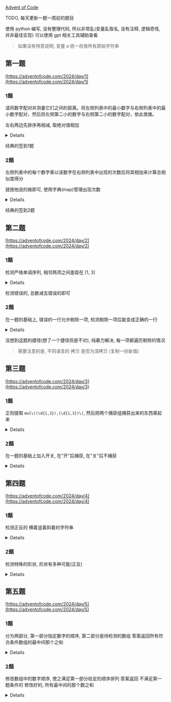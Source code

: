 [Advent of Code](https://adventofcode.com/)

TODO, 每天更新一题一周前的题目

使用 python 编写, 没有整理代码, 所以非常乱(变量乱取名, 没有注释, 逻辑奇怪, 并非最佳实现)
可以使用 gpt 相关工具辅助查看

> 如果没有特意说明, 变量 a 统一存放所有原始字符串

## 第一题

[https://adventofcode.com/2024/day/1](https://adventofcode.com/2024/day/1)

### 1题

请将数字配对并测量它们之间的距离。将左侧列表中的最小数字与右侧列表中的最小数字配对，然后将左侧第二小的数字与右侧第二小的数字配对，依此类推。

左右两边先排序再相减, 取绝对值相加

<details><summary>Details</summary>
<p>

```python

list1, list2 = [], []

for i in a.split("\n"):
    m, n = i.split("   ")
    list1.append(int(m))
    list2.append(int(n))

ans = 0
for i in zip(sorted(list1), sorted(list2)):
    ans += abs(i[0] - i[1])
print(ans)

```

</p>
</details> 

经典的签到1题

### 2题

左侧列表中的每个数字乘以该数字在右侧列表中出现的次数后将其相加来计算总相似度得分

就按他说的做即可, 使用字典(map)管理出现次数

<details><summary>Details</summary>
<p>

```python
list1, list2 = [], []

for i in a.split("\n"):
    m, n = i.split("   ")
    list1.append(int(m))
    list2.append(int(n))

t = {}
for i in list2:
    if i in t:
        t[i] += 1
    else:
        t[i] = 1

ans = 0
for i in list1:
    if i in t:
        ans += i * t[i]

print(ans)
```

</p>
</details> 

经典的签到2题

## 第二题

[https://adventofcode.com/2024/day/2](https://adventofcode.com/2024/day/2)

### 1题

检测严格单调序列, 相邻两项之间差距在 [1, 3]

<details><summary>Details</summary>
<p>

```python
t = []
for i in a.split('\n'):
    t.append(list(map(int, i.split())))

ans = 0
for i in t:
    temp = 1 if i[1] - i[0] > 0 else -1
    for j in range(1, len(i)):

        if 0 < (i[j] - i[j - 1]) * temp < 4:
            continue
        else:
            ans += 1
            break


print(1000-ans)
```

</p>
</details> 

检测错误的, 总数减去错误的即可

### 2题

在一题的基础上, 错误的一行允许剔除一项, 检测剔除一项后能变成正确的一行

<details><summary>Details</summary>
<p>

```python
t = []
for i in a.split('\n'):
    t.append(list(map(int, i.split())))

ans = 0
for i in t:
    temp = 1 if i[1] - i[0] > 0 else -1
    for j in range(1, len(i)):
        if 0 < (i[j] - i[j - 1]) * temp < 4:
            continue
        else:
            # ans += 1
            for k in range(len(i)):
                copy = deepcopy(i)
                del copy[k]
                temp = 1 if copy[1] - copy[0] > 0 else -1
                for t in range(1, len(copy)):
                    if 0 < (copy[t] - copy[t - 1]) * temp < 4:
                        continue
                    else:
                        break
                else:
                    ans += 1
                    break
            break
    else:
        ans += 1

print(ans)
```

</p>
</details> 

没想到这题的捷径(想了一个捷径但是不对), 纯暴力解决, 每一项都遍历剔除的情况

> 需要注意的是, 不同语言的 拷贝 是否为深拷贝 (复制一份新值)

## 第三题

[https://adventofcode.com/2024/day/3](https://adventofcode.com/2024/day/3)

### 1题

正则提取 `mul\((\d{1,3}),(\d{1,3})\)`, 然后把两个捕获组捕获出来的东西乘起来

<details><summary>Details</summary>
<p>

```python
temp = re.findall(r'mul\((\d{1,3}),(\d{1,3})\)', a)
print(temp)
ans = 0
for i in temp:
    ans += int(i[0]) * int(i[1])

print(ans)
```

</p>
</details> 

### 2题

在一题的基础上加入开关, 在"开"后捕获, 在"关"后不捕获

<details><summary>Details</summary>
<p>

```python
allsearch = r'mul\((\d{1,3}),(\d{1,3})\)|(do\(\))|(don\'t\(\))'

aaa = re.findall(allsearch, a)
print(aaa)
ans = 0
flag = True
for i in aaa:
    if i[2]:
        flag = True
    if i[3]:
        flag = False
    if i[0] == '':
        continue
    if flag:
        ans += int(i[0]) * int(i[1])

print(ans)
```

</p>
</details>

## 第四题

[https://adventofcode.com/2024/day/4](https://adventofcode.com/2024/day/4)

### 1题

检测正反的 横着竖着斜着的字符串

<details><summary>Details</summary>
<p>

```python

t = a.split('\n')
aaa = []
for i in t:
    aaa.append(list(i))

print(aaa)
ans = 0

i = 0
while i < len(aaa):
    j = 0
    while j < len(aaa[i]):
        # 检测正的
        if aaa[i][j] == 'X':
            # 检测横着的
            if j + 3 < len(aaa[i]):
                if aaa[i][j+1] == 'M' and aaa[i][j+2] == 'A' and aaa[i][j+3] == 'S':
                    ans += 1
            # 检测竖着的
            if i + 3 < len(aaa):
                if aaa[i+1][j] == 'M' and aaa[i+2][j] == 'A' and aaa[i+3][j] == 'S':
                    ans += 1
            # 检测对角
            if j + 3 < len(aaa[i]) and i + 3 < len(aaa):
                if aaa[i+1][j+1] == 'M' and aaa[i+2][j+2] == 'A' and aaa[i+3][j+3] == 'S':
                    ans += 1
            if j - 3 >= 0 and i + 3 < len(aaa):
                if aaa[i+1][j-1] == 'M' and aaa[i+2][j-2] == 'A' and aaa[i+3][j-3] == 'S':
                    ans += 1
        # 检测反的
        if aaa[i][j] == 'S':
            # 检测横着的
            if j + 3 < len(aaa[i]):
                if aaa[i][j+1] == 'A' and aaa[i][j+2] == 'M' and aaa[i][j+3] == 'X':
                    ans += 1
            # 检测竖着的
            if i + 3 < len(aaa):
                if aaa[i+1][j] == 'A' and aaa[i+2][j] == 'M' and aaa[i+3][j] == 'X':
                    ans += 1
            # 检测对角
            if j + 3 < len(aaa[i]) and i + 3 < len(aaa):
                if aaa[i+1][j+1] == 'A' and aaa[i+2][j+2] == 'M' and aaa[i+3][j+3] == 'X':
                    ans += 1
            if j - 3 >= 0 and i + 3 < len(aaa):
                if aaa[i+1][j-1] == 'A' and aaa[i+2][j-2] == 'M' and aaa[i+3][j-3] == 'X':
                    ans += 1
        j += 1
    i += 1

print(ans)

```

</p>
</details> 

### 2题

检测特殊的形状, 形状有多种可能(正反)

<details><summary>Details</summary>
<p>

```python
t = a.split('\n')
aaa = []
for i in t:
    aaa.append(list(i))

print(aaa)
ans = 0

i = 0
while i + 2 < len(aaa):
    j = 0
    while j + 2 < len(aaa[i]):
        if aaa[i][j] == 'M':
            if aaa[i+1][j+1] == 'A' and aaa[i+2][j+2] == 'S':
                if aaa[i][j+2] =='S' and aaa[i+2][j] == 'M':
                    ans += 1
                elif aaa[i][j+2] == 'M' and aaa[i+2][j] == 'S':
                    ans += 1
        if aaa[i][j] == 'S':
            if aaa[i+1][j+1] == 'A' and aaa[i+2][j+2] == 'M':
                if aaa[i][j+2] =='M' and aaa[i+2][j] == 'S':
                    ans += 1
                elif aaa[i][j+2] == 'S' and aaa[i+2][j] == 'M':
                    ans += 1

        j += 1
    i += 1

print(ans)
```

</p>
</details> 

## 第五题

[https://adventofcode.com/2024/day/5](https://adventofcode.com/2024/day/5)

### 1题

分为两部分, 第一部分指定数字的顺序, 第二部分是待检测的数组
答案返回所有符合条件数组的最中间那个之和

<details><summary>Details</summary>
<p>

```python

ahead, after = a.split('\n\n')

ahead_procress = {}
for i in ahead.split('\n'):
    t = list(map(int, i.split('|')))
    if t[0] not in ahead_procress:
        ahead_procress[t[0]] = [t[1]]
    else:
        ahead_procress[t[0]].append(t[1])

print(ahead_procress)

after_procress = []
for i in after.split('\n'):
    after_procress.append(list(map(int, i.split(','))))

ans = 0

for i in after_procress:
    aaa = []
    for j in i[::-1]:
        if j not in aaa:
            if j in ahead_procress:
                aaa.extend(ahead_procress[j])
        else:
            break
    else:
        ans += i[len(i)//2]

print(ans)

```

</p>
</details>

### 2题

修改数组中的数字顺序, 使之满足第一部分给定的顺序排列
答案返回 不满足第一题条件的 修改好的, 所有最中间的那个数之和

<details><summary>Details</summary>
<p>

```python

ahead, after = a.split('\n\n')

ahead_procress = {}
ahead_procress2 = {}
for i in ahead.split('\n'):
    t = list(map(int, i.split('|')))
    if t[0] not in ahead_procress:
        ahead_procress[t[0]] = [t[1]]
    else:
        ahead_procress[t[0]].append(t[1])

    if t[1] not in ahead_procress2:
        ahead_procress2[t[1]] = [t[0]]
    else:
        ahead_procress2[t[1]].append(t[0])

print(ahead_procress)

after_procress = []
for i in after.split('\n'):
    after_procress.append(list(map(int, i.split(','))))

ans = 0

for i in after_procress:
    aaa = []
    bbb = []
    flag = True
    for j in i[::-1]:
        bbb.append(j)
        if j not in aaa:
            if j in ahead_procress:
                aaa.extend(ahead_procress[j])
        else:
            bbb.pop()
            flag = False
            for k in bbb:
                if k in ahead_procress2[j]:
                    bbb.insert(bbb.index(k), j)
                    break
            
    if flag is False:
        ans += bbb[len(bbb)//2]

print(ans)

```

</p>
</details> 